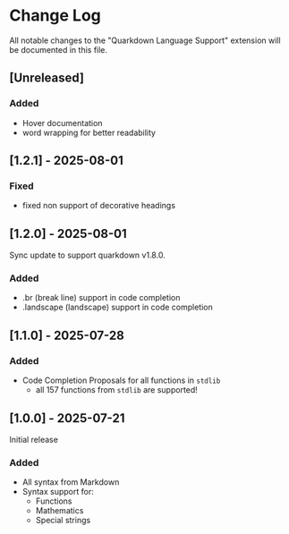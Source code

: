 # Change Log

All notable changes to the "Quarkdown Language Support" extension will be documented in this file.

## [Unreleased]

### Added

- Hover documentation
- word wrapping for better readability

## [1.2.1] - 2025-08-01

### Fixed

- fixed non support of decorative headings

## [1.2.0] - 2025-08-01

Sync update to support quarkdown v1.8.0.

### Added

- .br (break line) support in code completion
- .landscape (landscape) support in code completion

## [1.1.0] - 2025-07-28

### Added

- Code Completion Proposals for all functions in `stdlib`
  - all 157 functions from `stdlib` are supported!

## [1.0.0] - 2025-07-21

Initial release

### Added

- All syntax from Markdown
- Syntax support for:
  - Functions
  - Mathematics
  - Special strings